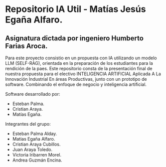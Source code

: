# Repositorio IA Util - Matías Jesús Egaña Alfaro.

## Asignatura dictada por ingeniero Humberto Farias Aroca.

Para este proyecto consistio en un propuesta con IA utilizando un modelo LLM (SELF-RAG), orientada en la preparación de los estudiantes para la rendición de la paes. Este repositorio consta de la presentación final de nuestra propuesta para el electivo INTELIGENCIA ARTIFICIAL Aplicada A La Innovación Industrial En áreas Productivas, junto con un prototipo de software. Combinando el enfoque de negocio y inteligencia artificial.

Software desarrollado por:
- Esteban Palma.
- Cristian Araya.
- Matías Egaña.

Integrantes del grupo:
- Esteban Palma Alday.
- Matias Egaña Alfaro.
- Cristian Araya Cubillos.
- Juan Araya Toledo.
- Victoria Iribarren Morel.
- Andrea Guzmán Encina.

